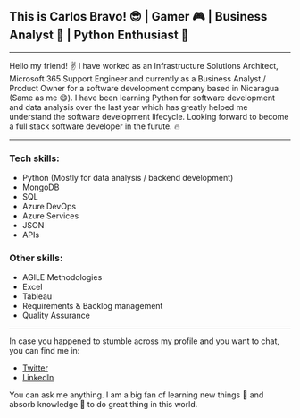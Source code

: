 
##  This is Carlos Bravo! :sunglasses:  |  Gamer :video_game: | Business Analyst :eyes: |  Python Enthusiast :snake:
***
Hello my friend! :v: I have worked as an Infrastructure Solutions Architect, Microsoft 365 Support Engineer and currently as a Business Analyst / Product Owner
for a software development company based in Nicaragua (Same as me :smile:). I have been learning Python for software development and data analysis over the last year
which has greatly helped me understand the software development lifecycle. Looking forward to become a full stack software developer in the furute. :fire:
***
### Tech skills:
* Python (Mostly for data analysis / backend development)
* MongoDB
* SQL
* Azure DevOps
* Azure Services
* JSON
* APIs
### Other skills:
* AGILE Methodologies
* Excel
* Tableau
* Requirements & Backlog management
* Quality Assurance
***
In case you happened to stumble across my profile and you want to chat, you can find me in:
* [Twitter](https://twitter.com/spirit94charlie)
* [LinkedIn](https://www.linkedin.com/in/carlos-bravo-48b551155)  

You can ask me anything. I am a big fan of learning new things :wrench: and absorb knowledge :brain: to do great thing in this world.
